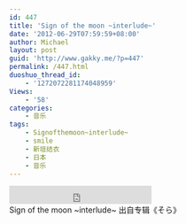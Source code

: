 ```yaml
---
id: 447
title: 'Sign of the moon ~interlude~'
date: '2012-06-29T07:59:59+08:00'
author: Michael
layout: post
guid: 'http://www.gakky.me/?p=447'
permalink: /447.html
duoshuo_thread_id:
    - '1272072281174048959'
Views:
    - '58'
categories:
    - 音乐
tags:
    - Signofthemoon~interlude~
    - smile
    - 新垣结衣
    - 日本
    - 音乐
---
```


<div class="audio_player"><iframe allowtransparency="true" frameborder="0" height="33" loading="lazy" scrolling="no" src="http://www.diandian.com/n/common/player?feedId=065c2380-c17d-11e1-b8b5-782bcb32ff27" width="257"></iframe></div>Sign of the moon ~interlude~ 出自专辑《そら》